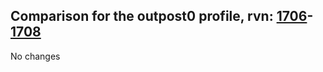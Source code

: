 ## Comparison for the outpost0 profile, rvn: [1706](https://github.com/PRO100KatYT/FortniteProfileRevisions/tree/main/profiles/outpost0/1706%20outpost0.json)-[1708](https://github.com/PRO100KatYT/FortniteProfileRevisions/tree/main/profiles/outpost0/1708%20outpost0.json)

No changes

